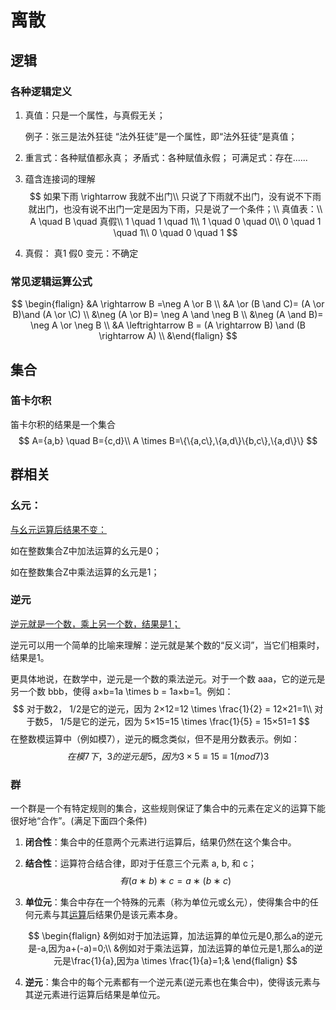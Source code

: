 # 离散

## 逻辑

###  各种逻辑定义

1. 真值：只是一个属性，与真假无关；

   例子：张三是法外狂徒       “法外狂徒”是一个属性，即“法外狂徒”是真值；

2. 重言式：各种赋值都永真；    矛盾式：各种赋值永假；    可满足式：存在......

3. 蕴含连接词的理解
   $$
   如果下雨 \rightarrow 我就不出门\\
   只说了下雨就不出门，没有说不下雨就出门，也没有说不出门一定是因为下雨，只是说了一个条件；\\
   真值表：\\
   A \quad B \quad 真假\\
   1 \quad 1 \quad 1\\
   1 \quad 0 \quad 0\\
   0 \quad 1 \quad 1\\
   0 \quad 0 \quad 1
   $$

4. 真假： 真1 假0 变元：不确定

### 常见逻辑运算公式

$$
\begin{flalign}
&A \rightarrow B =\neg A \or B \\
&A \or (B \and C)= (A \or B)\and (A \or \C) \\
&\neg (A \or B)= \neg A \and \neg B \\
&\neg (A \and B)= \neg A \or \neg B \\
&A \leftrightarrow B = (A \rightarrow B) \and (B \rightarrow A) \\
&\end{flalign}
$$

## 集合

### 笛卡尔积

笛卡尔积的结果是一个集合
$$
A={a,b} \quad B={c,d}\\
A \times B=\{\{a,c\},\{a,d\}\{b,c\},\{a,d\}\}
$$

## 群相关

### 幺元：

<u>与幺元运算后结果不变：</u>

如在整数集合Z中加法运算的幺元是0；

如在整数集合Z中乘法运算的幺元是1；

### 逆元

<u>逆元就是一个数，乘上另一个数，结果是1；</u>

逆元可以用一个简单的比喻来理解：逆元就是某个数的“反义词”，当它们相乘时，结果是1。

更具体地说，在数学中，逆元是一个数的乘法逆元。对于一个数 aaa，它的逆元是另一个数 bbb，使得 a×b=1a \times b = 1a×b=1。例如： 
$$
对于数2， 1/2是它的逆元，因为 2×12=12 \times \frac{1}{2} = 12×21=1\\
对于数5， 1/5是它的逆元，因为 5×15=15 \times \frac{1}{5} = 15×51=1
$$
在整数模运算中（例如模7），逆元的概念类似，但不是用分数表示。例如：
$$
在模7下，3的逆元是5，因为 3×5≡15≡1 (mod 7)3 
$$


### 群

​    一个群是一个有特定规则的集合，这些规则保证了集合中的元素在定义的运算下能很好地“合作”。(满足下面四个条件)

1. **闭合性**：集合中的任意两个元素进行运算后，结果仍然在这个集合中。

2. **结合性**：运算符合结合律，即对于任意三个元素 a, b, 和 c；
   $$
   有 (a∗b)∗c=a∗(b∗c)
   $$

3. **单位元**：集合中存在一个特殊的元素（称为单位元或幺元），使得集合中的任何元素与其<u>运算</u>后结果仍是该元素本身。 

   
   $$
   \begin{flalign}
   &例如对于加法运算，加法运算的单位元是0,那么a的逆元是-a,因为a+(-a)=0;\\
   &例如对于乘法运算，加法运算的单位元是1,那么a的逆元是\frac{1}{a},因为a \times \frac{1}{a}=1;&
   \end{flalign}
   $$
   

4. **逆元**：集合中的每个元素都有一个逆元素(逆元素也在集合中)，使得该元素与其逆元素进行运算后结果是单位元。

